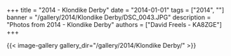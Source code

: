 +++
title = "2014 - Klondike Derby"
date = "2014-01-01"
tags = ["2014", ""]
banner = "/gallery/2014/Klondike Derby/DSC_0043.JPG"
description = "Photos from 2014 - Klondike Derby"
authors = ["David Freels - KA8ZGE"]
+++

{{< image-gallery gallery_dir="/gallery/2014/Klondike Derby/" >}}
